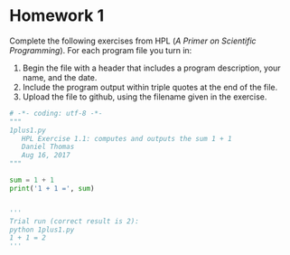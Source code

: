 # Homework 1
Complete the following exercises from HPL (*A Primer on Scientific Programming*).  For each program file you turn in:
1.	Begin the file with a header that includes a program description, your name, and the date.
2.	Include the program output within triple quotes at the end of the file.
3.	Upload the file to github, using the filename given in the exercise.

```python
# -*- coding: utf-8 -*-
"""
1plus1.py
   HPL Exercise 1.1: computes and outputs the sum 1 + 1
   Daniel Thomas
   Aug 16, 2017
"""

sum = 1 + 1
print('1 + 1 =', sum)


'''
Trial run (correct result is 2):
python 1plus1.py
1 + 1 = 2
'''
```